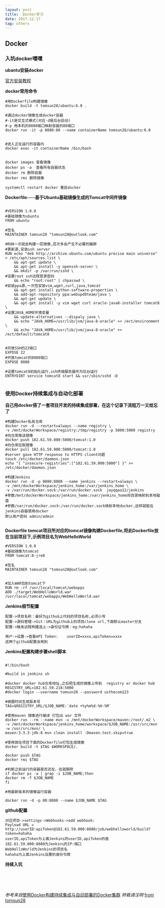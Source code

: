 ```yaml
---
layout: post
title:  Docker学习 
date: 2017-12-17
tag: others
---
```


## Docker   


### 入坑docker嘿嘿  

**ubantu安装docker**  

[官方安装教程](https://docs.docker.com/engine/installation/linux/docker-ce/ubuntu/#supported-storage-drivers)

**docker常用命令**  

````
#用Dockerfile构建镜像
docker build -t tomsun28/ubantu:6.0 .

#通过docker镜像生成docker容器
#-it是交互式模式(对应-d是后台启动)
#-p 用本机的8080端口映射容器的80端口
docker run -it -p 8080:80 --name containerName tomsun28/ubantu:6.0


#进入正在运行的容器内
docker exec -it containerName /bin/bash


docker images 查看镜像
docker ps -a  查看所有容器状态
docker rm 删除容器
docker rmi 删除镜像

systemctl restart docker 重启docker

````

**Dockerfile----基于Ubuntu基础镜像生成的Tomcat中间件镜像**  

````

#VERSION 1.0.0
#基础镜像为ubuntu
FROM ubuntu

#签名
MAINTAINER tomsun28 "tomsun28@outlook.com"

#RUN一次就会构建一层镜像,层次多会产生不必要的臃肿
#更新源,安装ssh server
RUN echo "deb http://archive.ubuntu.com/ubuntu precise main universe" > /etc/apt/sources.list \
    && apt-get update \
	&& apt-get install -y openssh-server \
	&& mkdir -p /var/run/sshd \
#设置root ssh远程登录密码
    && echo "root:root" | chpasswd \
#安装ppa源,一次性安装vim,wget,curl,java,tomcat
    && apt-get install python-software-properties \
	&& add-apt-repository ppa:webupd8team/java \
	&& apt-get update \
	&& apt-get install -y vim wget curl oracle-java8-installer tomcat8 \
#设置JAVA_HOME环境变量
    && update-alternatives --dispaly java \
	&& echo "JAVA_HOME=/usr/lib/jvm/java-8-oracle" >> /ect/environment \
	&& echo "JAVA_HOME=/usr/lib/jvm/java-8-oracle" >> /ect/default/tomcat8


#开放SSH的22端口
EXPOSE 22
#开放tomcat的8080端口
EXPOSE 8080

#设置tomcat8初始化运行,ssh终端服务器作为后台运行
ENTRYOINT service tomcat8 start && usr/sbin/sshd -D


````

### 使用Docker持续集成与自动化部署

**自己用docker搭了一套项目开发的持续集成部署，在这个记录下流程万一又给忘了**  

````
#构建Docker私有仓库
docker run -d --restart=always --name registry \
-v /mnt/dockerWorkspace/registry:/tmp/registry -p 5000:5000 registry
#向仓库推送镜像
docker push 182.61.59.000:5000/tomcat:1.0
#向仓库拉取镜像
docker pull 182.61.59.000:5000/tomcat:1.0
#server gave HTTP response to HTTPS client问题
touch /etc/docker/daemon.json
echo "{ "insecure-registries":["182.61.59.000:5000"] }" >> /etc/docker/daemon.json

````

````
#构建Jenkins
docker run -d -p 8080:8080 --name jenkins --restart=always \
-v /mnt/dockerWorkspace/jenkins_home:/var/jenkins_home \
-v /var/run/docker.sock:/var/run/docker.sock  jayqqaa12/jenkins
#参数/mnt/dockerWorkspace/jenkins_home:/var/jenkins_home将目录映射到本地磁盘
#参数/var/run/docker.sock:/var/run/docker.sock映射本地docker,这样就能在jenkins容器使用docker
默认用户密码 admin/admin


````

**Dockerfile     tomcat项目所对应的tomcat镜像构建Dockerfile,将此Dockerfile放在当前项目下,示例项目名为WebHelloWorld**  

````
#VERSION 1.0.0
#基础镜像为tomcat
FROM tomcat:8-jre8

#签名
MAINTAINER tomsun28 "tomsun28@outlook.com"


#加入WAR包到tomcat下
RUN rm -rf /usr/local/tomcat/webapps
ADD ./target/WebHelloWorld.war /usr/local/tomcat/webapps/WebHelloWorld.war
````

**Jenkins细节配置**

````
配置->项目名称：最好为github上代码的项目名称,必须小写
配置->源码管理->Git：URL为github上的项目clone url,下面默认master分支
配置->触发远程构建选上->身份证令牌：eg:hahaha

用户->设置->查看API Token:    userID=xxxx,apiToken=xxxx
这两个github配置会用到
````




**Jenkins配置构建步骤shell脚本**  

````

#!/bin/bash

#build in jenkins sh

#docker docker hub仓库地址,之后把生成的镜像上传到  registry or docker hub
REGISTRY_URL=182.61.59.218:5000
#docker login --username tomsun28 --password usthecom123

#根据时间生成版本号
TAG=$REGISTRY_URL/$JOB_NAME:`date +%y%m%d-%H-%M`

#使用maven 镜像进行编译 打包出 war 文件
docker run --rm --name mvn -v /mnt/dockerWorkspace/maven:/root/.m2 \
-v /mnt/dockerWorkspace/jenkins_home/workspace/$JOB_NAME:/usr/src/mvn -w /usr/src/mvn/ \
maven:3.3.3-jdk-8 mvn clean install -Dmaven.test.skip=true

#使用放在项目下面的Dockerfile打包生成镜像
docker build -t $TAG $WORKSPACE/.

docker push $TAG
docker rmi $TAG

#判断之前运行的容器是否还在，在就删除
if docker ps -a | grep -i $JOB_NAME;then
docker rm -f $JOB_NAME
fi

#用最新版本的镜像运行容器

docker run -d -p 80:8080 --name $JOB_NAME $TAG

````

**github配置**

````
对应项目->settings->Webhooks->add webhook:
Payload URL = http://userID:apiToken@182.61.59.000:8080/job/webhelloworld/build?token=hahaha
userID,apiToken为上面Jenkins的userID,apiToken的值
182.61.59.000:8080为Jenkins的IP:端口
WebHelloWorld为Jenkins的项目名
hahaha为上面Jenkins设置的身份令牌

````




**持续入坑**  

<br>
<br>
<br>

*参考来自*[使用Docker构建持续集成与自动部署的Docker集群](http://blog.csdn.net/java_dyq/article/details/51997024)
*转载请注明* [from tomsun28](http://usthe.com)
````

````

````

````